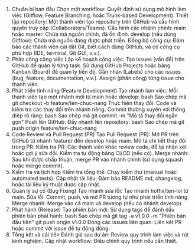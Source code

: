 
1. Chuẩn bị ban đầu
Chọn một workflow: Quyết định sử dụng mô hình làm việc (Gitflow, Feature Branching, hoặc Trunk-based Development).
Thiết lập repository:
Một thành viên tạo repository trên GitHub và cấu hình quyền truy cập (Collaborators/Teams).
Cấu hình các nhánh chính:
main hoặc master: Chứa mã nguồn chính, đã ổn định.
develop (nếu dùng Gitflow): Chứa mã nguồn đang được phát triển.
Đồng bộ công cụ: Đảm bảo các thành viên cài đặt Git, biết cách dùng GitHub, và có công cụ phù hợp (IDE, terminal, Git GUI, v.v.).
2. Phân công công việc
Lập kế hoạch công việc:
Tạo issues (vấn đề) trên GitHub để quản lý từng task.
Sử dụng GitHub Projects hoặc bảng Kanban (Board) để quản lý tiến độ.
Gắn nhãn (Labels) cho các issues (bug, feature, documentation, v.v.).
Assign (phân công) từng issue cho thành viên.
3. Phát triển tính năng (Feature Development)
Tạo nhánh làm việc:
Mỗi thành viên tạo một nhánh mới từ main hoặc develop:
bash
Sao chép mã
git checkout -b feature/ten-chuc-nang
Thực hiện thay đổi:
Code và kiểm tra các thay đổi trên nhánh riêng.
Commit thường xuyên với thông điệp rõ ràng:
bash
Sao chép mã
git commit -m "Mô tả thay đổi ngắn gọn"
Push lên GitHub:
Đẩy nhánh lên repository:
bash
Sao chép mã
git push origin feature/ten-chuc-nang
4. Code Review và Pull Request (PR)
Tạo Pull Request (PR):
Mở PR trên GitHub từ nhánh feature/ đến develop hoặc main.
Mô tả chi tiết thay đổi trong PR.
Kiểm tra PR:
Các thành viên khác review code, để lại nhận xét hoặc gợi ý sửa đổi.
Kiểm tra tự động bằng CI/CD (nếu có).
Merge nhánh:
Sau khi được chấp thuận, merge PR vào nhánh chính (sử dụng squash hoặc merge commit).
5. Kiểm tra và tích hợp
Kiểm tra tổng thể:
Chạy kiểm thử (manual hoặc automated tests).
Cập nhật tài liệu:
Đảm bảo README.md, changelog, hoặc tài liệu kỹ thuật được cập nhật.
6. Quản lý sự cố (Bug Fixing)
Tạo nhánh sửa lỗi:
Tạo nhánh hotfix/ten-loi từ main.
Sửa lỗi:
Commit, push, và mở PR tương tự như phát triển tính năng.
Merge nhanh:
Merge vào cả main và develop (nếu có nhánh develop).
7. Phát hành (Release)
Tạo phiên bản mới:
Sử dụng tags để đánh dấu phiên bản phát hành:
bash
Sao chép mã
git tag -a v1.0.0 -m "Phiên bản đầu tiên"
git push origin v1.0.0
Đóng các issues liên quan:
Liên kết PR hoặc commit với issue để tự động đóng.
8. Tổng kết và cải tiến
Đánh giá sau dự án:
Review quy trình làm việc và rút kinh nghiệm.
Cập nhật workflow:
Điều chỉnh quy trình nếu cần thiết.
